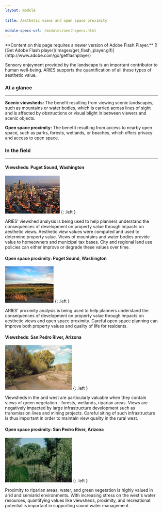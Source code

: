 ```yaml
---
layout: module

title: Aesthetic views and open space proximity

module-specs-url: /modules/aesthspecs.html
---
```

<div id="module-intro" markdown="1">

<object type="application/x-shockwave-flash" data="/flash/aesthetics.swf" markdown="1">
  <param name="quality" value="high" />
  <param name="wmode" value="opaque" />
  <param name="swfversion" value="6.0.65.0" />
  <param name="expressinstall" value="/flash/expressInstall.swf" />
  <param name="LOOP" value="false" />
**Content on this page requires a newer version of Adobe Flash Player.**
[![Get Adobe Flash player](images/get_flash_player.gif)](http://www.adobe.com/go/getflashplayer)
</object>

Sensory enjoyment provided by the landscape is an important contributor 
to human well-being. ARIES supports the quantification of all these types 
of aesthetic value.

</div>

<div id="module-at-a-glance" markdown="1">

### At a glance
----------------

**Scenic viewsheds:** The benefit resulting from viewing scenic
landscapes, such as mountains or water bodies, which is carried across
lines of sight and is affected by obstructions or visual blight in
between viewers and scenic objects.

**Open space proximity:** The benefit resulting from access to nearby
open space, such as parks, forests, wetlands, or beaches, which offers
privacy and access to open space.

</div>

<div id="module-in-the-field" markdown="1">

### In the field
-----------------

#### Viewsheds: Puget Sound, Washington

![](/images/seattle.jpg)
{: .left }

ARIES' viewshed analysis is being used to help planners understand the
consequences of development on property value through impacts on
aesthetic views. Aesthetic view values were computed and used to
determine property value. Views of mountains and water bodies provide
value to homeowners and municipal tax bases. City and regional land
use policies can either improve or degrade these values over time.

#### Open space proximity: Puget Sound, Washington

![](/images/EastWA.jpg)
{: .left }

ARIES' proximity analysis is being used to help planners understand
the consequences of development on property value through impacts on
aesthetic views and open space proximity.  Careful open space planning
can improve both property values and quality of life for residents.

#### Viewsheds: San Pedro River, Arizona

![](/images/san_pedrokb2.jpg)
{: .left }

Viewsheds in the arid west are particularly valuable when they contain
views of green vegetation - forests, wetlands, riparian areas.  Views
are negatively impacted by large infrastructure development such as
transmission lines and mining projects.  Careful siting of such
infrastructure is thus important in order to maintain view quality in
the rural west.

#### Open space proximity: San Pedro River, Arizona

![](/images/san_pedrokb1.jpg)
{: .left }

Proximity to riparian areas, water, and green vegetation is highly
valued in arid and semiarid environments.  With increasing stress on
the west's water resources, quantifying values like viewsheds,
proximity, and recreational potential is important in supporting sound
water management.

</div>
